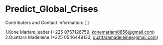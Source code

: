 # Predict_Global_Crises

Contributers and Contact Information: [ ]

1.Kone Mariam,leader (+225 0757126759, konemariam0856@gmail.com)
2.Ouattara Madeleine (+225 0546449133, ouattaramadeleine@gmail.com)
